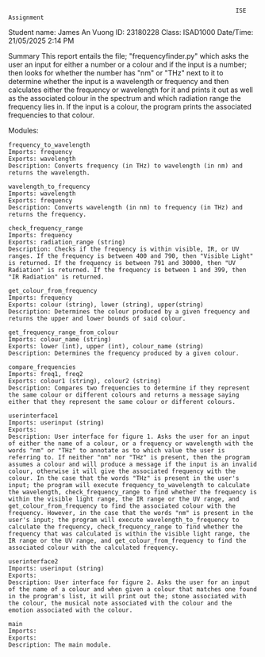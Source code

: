                                                                     ISE Assignment
Student name: James An Vuong
ID: 23180228
Class: ISAD1000
Date/Time: 21/05/2025 2:14 PM

Summary
    This report entails the file; "frequencyfinder.py" which asks the user an input for either a number or a colour and if the input is a number; then looks for whether the number has "nm" or "THz" next to it to determine whether the input is a wavelength or frequency and then calculates either the frequency or wavelength for it and prints it out as well as the associated colour in the spectrum and which radiation range the frequency lies in. If the input is a colour, the program prints the associated frequencies to that colour. 

Modules:

    frequency_to_wavelength
    Imports: frequency
    Exports: wavelength
    Description: Converts frequency (in THz) to wavelength (in nm) and returns the wavelength.

    wavelength_to_frequency
    Imports: wavelength
    Exports: frequency
    Description: Converts wavelength (in nm) to frequency (in THz) and returns the frequency.

    check_frequency_range
    Imports: frequency
    Exports: radiation_range (string)
    Description: Checks if the frequency is within visible, IR, or UV ranges. If the frequency is between 400 and 790, then "Visible Light" is returned. If the frequency is between 791 and 30000, then "UV Radiation" is returned. If the frequency is between 1 and 399, then "IR Radiation" is returned.

    get_colour_from_frequency
    Imports: frequency
    Exports: colour (string), lower (string), upper(string)
    Description: Determines the colour produced by a given frequency and returns the upper and lower bounds of said colour. 

    get_frequency_range_from_colour
    Imports: colour_name (string)
    Exports: lower (int), upper (int), colour_name (string)
    Description: Determines the frequency produced by a given colour.

    compare_frequencies
    Imports: freq1, freq2
    Exports: colour1 (string), colour2 (string)
    Description: Compares two frequencies to determine if they represent the same colour or different colours and returns a message saying either that they represent the same colour or different colours.

    userinterface1
    Imports: userinput (string)
    Exports: 
    Description: User interface for figure 1. Asks the user for an input of either the name of a colour, or a frequency or wavelength with the words "nm" or "THz" to annotate as to which value the user is referring to. If neither "nm" nor "THz" is present, then the program assumes a colour and will produce a message if the input is an invalid colour, otherwise it will give the associated frequency with the colour. In the case that the words "THz" is present in the user's input; the program will execute frequency_to_wavelength to calculate the wavelength, check_frequency_range to find whether the frequency is within the visible light range, the IR range or the UV range, and get_colour_from_frequency to find the associated colour with the frequency. However, in the case that the words "nm" is present in the user's input; the program will execute wavelength_to_frequency to calculate the frequency, check_frequency_range to find whether the frequency that was calculated is within the visible light range, the IR range or the UV range, and get_colour_from_frequency to find the associated colour with the calculated frequency.

    userinterface2
    Imports: userinput (string)
    Exports: 
    Description: User interface for figure 2. Asks the user for an input of the name of a colour and when given a colour that matches one found in the program's list, it will print out the; stone associated with the colour, the musical note associated with the colour and the emotion associated with the colour.

    main
    Imports:
    Exports:
    Description: The main module.